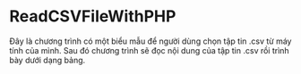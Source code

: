 # ReadCSVFileWithPHP

Đây là chương trình có một biểu mẫu để người dùng chọn tập tin .csv từ máy tính của mình.
Sau đó chương trình sẽ đọc nội dung của tập tin .csv rồi trình bày dưới dạng bảng.
